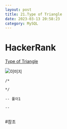 ```yaml
---
layout: post
title: 21.Type of Triangle
date: 2023-03-13 20:58:23 
category: MySQL
---
```


# HackerRank 
[Type of Triangle](https://www.hackerrank.com/challenges/what-type-of-triangle/problem?isFullScreen=true)    

![이미지](https://s3.amazonaws.com/hr-challenge-images/12887/1443815629-ac2a843fb7-1.png)  

```MySQL
/*

*/

-- 풀이1

-- 


``` 
#참조

[]()